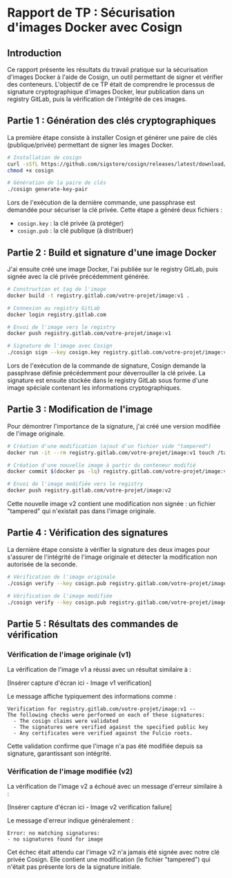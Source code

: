 # Rapport de TP : Sécurisation d'images Docker avec Cosign

## Introduction

Ce rapport présente les résultats du travail pratique sur la sécurisation d'images Docker à l'aide de Cosign, un outil permettant de signer et vérifier des conteneurs. L'objectif de ce TP était de comprendre le processus de signature cryptographique d'images Docker, leur publication dans un registry GitLab, puis la vérification de l'intégrité de ces images.

## Partie 1 : Génération des clés cryptographiques

La première étape consiste à installer Cosign et générer une paire de clés (publique/privée) permettant de signer les images Docker.

```bash
# Installation de cosign
curl -sSfL https://github.com/sigstore/cosign/releases/latest/download/cosign-linux-amd64 -o cosign
chmod +x cosign

# Génération de la paire de clés
./cosign generate-key-pair
```

Lors de l'exécution de la dernière commande, une passphrase est demandée pour sécuriser la clé privée. Cette étape a généré deux fichiers :
- `cosign.key` : la clé privée (à protéger)
- `cosign.pub` : la clé publique (à distribuer)

## Partie 2 : Build et signature d'une image Docker

J'ai ensuite créé une image Docker, l'ai publiée sur le registry GitLab, puis signée avec la clé privée précédemment générée.

```bash
# Construction et tag de l'image
docker build -t registry.gitlab.com/votre-projet/image:v1 .

# Connexion au registry GitLab
docker login registry.gitlab.com

# Envoi de l'image vers le registry
docker push registry.gitlab.com/votre-projet/image:v1

# Signature de l'image avec Cosign
./cosign sign --key cosign.key registry.gitlab.com/votre-projet/image:v1
```

Lors de l'exécution de la commande de signature, Cosign demande la passphrase définie précédemment pour déverrouiller la clé privée. La signature est ensuite stockée dans le registry GitLab sous forme d'une image spéciale contenant les informations cryptographiques.

## Partie 3 : Modification de l'image

Pour démontrer l'importance de la signature, j'ai créé une version modifiée de l'image originale.

```bash
# Création d'une modification (ajout d'un fichier vide "tampered")
docker run -it --rm registry.gitlab.com/votre-projet/image:v1 touch /tampered

# Création d'une nouvelle image à partir du conteneur modifié
docker commit $(docker ps -lq) registry.gitlab.com/votre-projet/image:v2

# Envoi de l'image modifiée vers le registry
docker push registry.gitlab.com/votre-projet/image:v2
```

Cette nouvelle image v2 contient une modification non signée : un fichier "tampered" qui n'existait pas dans l'image originale.

## Partie 4 : Vérification des signatures

La dernière étape consiste à vérifier la signature des deux images pour s'assurer de l'intégrité de l'image originale et détecter la modification non autorisée de la seconde.

```bash
# Vérification de l'image originale
./cosign verify --key cosign.pub registry.gitlab.com/votre-projet/image:v1

# Vérification de l'image modifiée
./cosign verify --key cosign.pub registry.gitlab.com/votre-projet/image:v2
```

## Partie 5 : Résultats des commandes de vérification

### Vérification de l'image originale (v1)

La vérification de l'image v1 a réussi avec un résultat similaire à :

[Insérer capture d'écran ici - Image v1 verification]

Le message affiche typiquement des informations comme :
```
Verification for registry.gitlab.com/votre-projet/image:v1 --
The following checks were performed on each of these signatures:
  - The cosign claims were validated
  - The signatures were verified against the specified public key
  - Any certificates were verified against the Fulcio roots.
```

Cette validation confirme que l'image n'a pas été modifiée depuis sa signature, garantissant son intégrité.

### Vérification de l'image modifiée (v2)

La vérification de l'image v2 a échoué avec un message d'erreur similaire à :

[Insérer capture d'écran ici - Image v2 verification failure]

Le message d'erreur indique généralement :
```
Error: no matching signatures:
- no signatures found for image
```

Cet échec était attendu car l'image v2 n'a jamais été signée avec notre clé privée Cosign. Elle contient une modification (le fichier "tampered") qui n'était pas présente lors de la signature initiale.

